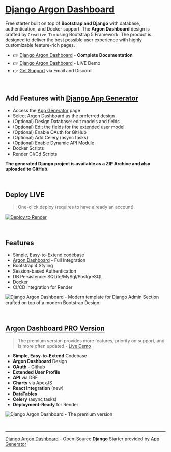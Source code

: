 # [Django Argon Dashboard](https://app-generator.dev/product/argon-dashboard/django/)

Free starter built on top of **Bootstrap and Django** with database, authentication, and Docker support. The **Argon Dashboard** design is crafted by `Creative-Tim` using Bootstrap 5 Framework.
The product is designed to deliver the best possible user experience with highly customizable feature-rich pages. 

- 👉 [Django Argon Dashboard](https://app-generator.dev/docs/products/django/argon-dashboard/index.html) - **Complete Documentation**
- 👉 [Django Argon Dashboard](https://django-argon-dash2.onrender.com/) - LIVE Demo 
- 👉 [Get Support](https://app-generator.dev/ticket/create/) via Email and Discord

<br />

## Add Features with [Django App Generator](https://app-generator.dev/tools/django-generator/)

- Access the [App Generator](https://app-generator.dev/tools/django-generator/) page
- Select Argon Dashboard as the preferred design
- (Optional) Design Database: edit models and fields
- (Optional) Edit the fields for the extended user model
- (Optional) Enable OAuth for GitHub
- (Optional) Add Celery (async tasks)
- (Optional) Enable Dynamic API Module
- Docker Scripts
- Render CI/Cd Scripts

**The generated Django project is available as a ZIP Archive and also uploaded to GitHub.**

<br />

## Deploy LIVE

> One-click deploy (requires to have already an account).

[![Deploy to Render](https://render.com/images/deploy-to-render-button.svg)](https://render.com/deploy)

<br /> 

## Features

- Simple, Easy-to-Extend codebase
- [Argon Dashboard](https://app-generator.dev/docs/templates/bootstrap/argon-dashboard.html) - Full Integration 
- Bootstrap 4 Styling 
- Session-based Authentication
- DB Persistence: SQLite/MySql/PostgreSQL
- Docker 
- CI/CD integration for Render 

![Django Argon Dashboard - Modern template for Django Admin Section crafted on top of a modern Bootstrap Design.](https://github.com/user-attachments/assets/f2a12c84-e752-4c36-bb90-7bf7cf63b80c)

<br />

## [Argon Dashboard PRO Version](https://app-generator.dev/product/argon-dashboard-pro/django/)

> The premium version provides more features, priority on support, and is more often updated - [Live Demo](https://django-argon-dash2-pro.onrender.com/charts/)

- **Simple, Easy-to-Extend** Codebase
- **Argon Dashboard** Design 
- **OAuth** - Github
- **Extended User Profile**
- **API** via DRF 
- **Charts** via ApexJS 
- **React Integration** (new) 
- **DataTables**
- **Celery** (async tasks)
- **Deployment-Ready** for Render  

![Django Argon Dashboard - The premium version](https://github.com/user-attachments/assets/e2bca541-ed94-4369-8ab7-361a7f112e69)

<br />

---
[Django Argon Dashboard](https://app-generator.dev/product/argon-dashboard/django/) - Open-Source **Django** Starter provided by [App Generator](https://app-generator.dev)
